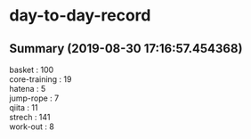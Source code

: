 # day-to-day-record  
## Summary  (2019-08-30 17:16:57.454368)  
basket : 100  
core-training : 19  
hatena : 5  
jump-rope : 7  
qiita : 11  
strech : 141  
work-out : 8  

